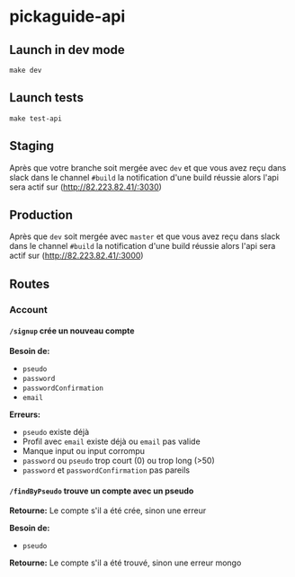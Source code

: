 # pickaguide-api

## Launch in dev mode

    make dev

## Launch tests

    make test-api

## Staging

Après que votre branche soit mergée avec `dev` et que vous avez reçu dans slack dans le channel
`#build` la notification d'une build réussie alors l'api sera actif sur (http://82.223.82.41/:3030)

## Production

Après que `dev` soit mergée avec `master` et que vous avez reçu dans slack dans le channel
`#build` la notification d'une build réussie alors l'api sera actif sur (http://82.223.82.41/:3000)

## Routes

### Account

#### `/signup` crée un nouveau compte

**Besoin de:**
- `pseudo`
- `password`
- `passwordConfirmation`
- `email`

**Erreurs:**
- `pseudo` existe déjà
- Profil avec `email` existe déjà ou `email` pas valide
- Manque input ou input corrompu
- `password` ou `pseudo` trop court (0) ou trop long (>50)
- `password` et `passwordConfirmation` pas pareils

#### `/findByPseudo` trouve un compte avec un pseudo

**Retourne:**
Le compte s'il a été crée, sinon une erreur

**Besoin de:**
- `pseudo`

**Retourne:**
Le compte s'il a été trouvé, sinon une erreur mongo
